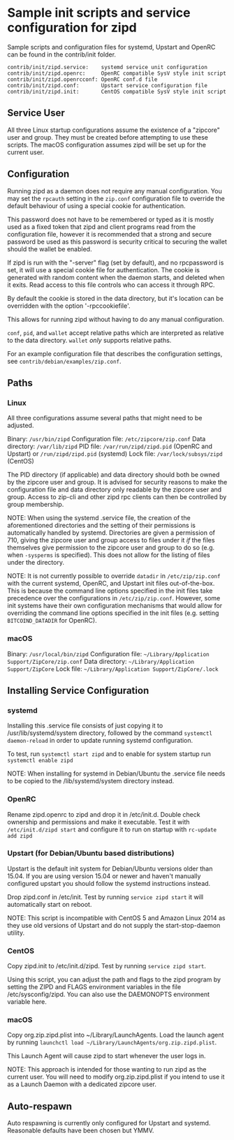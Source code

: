 Sample init scripts and service configuration for zipd
==========================================================

Sample scripts and configuration files for systemd, Upstart and OpenRC
can be found in the contrib/init folder.

    contrib/init/zipd.service:    systemd service unit configuration
    contrib/init/zipd.openrc:     OpenRC compatible SysV style init script
    contrib/init/zipd.openrcconf: OpenRC conf.d file
    contrib/init/zipd.conf:       Upstart service configuration file
    contrib/init/zipd.init:       CentOS compatible SysV style init script

Service User
---------------------------------

All three Linux startup configurations assume the existence of a "zipcore" user
and group.  They must be created before attempting to use these scripts.
The macOS configuration assumes zipd will be set up for the current user.

Configuration
---------------------------------

Running zipd as a daemon does not require any manual configuration. You may
set the `rpcauth` setting in the `zip.conf` configuration file to override
the default behaviour of using a special cookie for authentication.

This password does not have to be remembered or typed as it is mostly used
as a fixed token that zipd and client programs read from the configuration
file, however it is recommended that a strong and secure password be used
as this password is security critical to securing the wallet should the
wallet be enabled.

If zipd is run with the "-server" flag (set by default), and no rpcpassword is set,
it will use a special cookie file for authentication. The cookie is generated with random
content when the daemon starts, and deleted when it exits. Read access to this file
controls who can access it through RPC.

By default the cookie is stored in the data directory, but it's location can be overridden
with the option '-rpccookiefile'.

This allows for running zipd without having to do any manual configuration.

`conf`, `pid`, and `wallet` accept relative paths which are interpreted as
relative to the data directory. `wallet` *only* supports relative paths.

For an example configuration file that describes the configuration settings,
see `contrib/debian/examples/zip.conf`.

Paths
---------------------------------

### Linux

All three configurations assume several paths that might need to be adjusted.

Binary:              `/usr/bin/zipd`
Configuration file:  `/etc/zipcore/zip.conf`
Data directory:      `/var/lib/zipd`
PID file:            `/var/run/zipd/zipd.pid` (OpenRC and Upstart) or `/run/zipd/zipd.pid` (systemd)
Lock file:           `/var/lock/subsys/zipd` (CentOS)

The PID directory (if applicable) and data directory should both be owned by the
zipcore user and group. It is advised for security reasons to make the
configuration file and data directory only readable by the zipcore user and
group. Access to zip-cli and other zipd rpc clients can then be
controlled by group membership.

NOTE: When using the systemd .service file, the creation of the aforementioned
directories and the setting of their permissions is automatically handled by
systemd. Directories are given a permission of 710, giving the zipcore user and group
access to files under it _if_ the files themselves give permission to the
zipcore user and group to do so (e.g. when `-sysperms` is specified). This does not allow
for the listing of files under the directory.

NOTE: It is not currently possible to override `datadir` in
`/etc/zip/zip.conf` with the current systemd, OpenRC, and Upstart init
files out-of-the-box. This is because the command line options specified in the
init files take precedence over the configurations in
`/etc/zip/zip.conf`. However, some init systems have their own
configuration mechanisms that would allow for overriding the command line
options specified in the init files (e.g. setting `BITCOIND_DATADIR` for
OpenRC).

### macOS

Binary:              `/usr/local/bin/zipd`
Configuration file:  `~/Library/Application Support/ZipCore/zip.conf`
Data directory:      `~/Library/Application Support/ZipCore`
Lock file:           `~/Library/Application Support/ZipCore/.lock`

Installing Service Configuration
-----------------------------------

### systemd

Installing this .service file consists of just copying it to
/usr/lib/systemd/system directory, followed by the command
`systemctl daemon-reload` in order to update running systemd configuration.

To test, run `systemctl start zipd` and to enable for system startup run
`systemctl enable zipd`

NOTE: When installing for systemd in Debian/Ubuntu the .service file needs to be copied to the /lib/systemd/system directory instead.

### OpenRC

Rename zipd.openrc to zipd and drop it in /etc/init.d.  Double
check ownership and permissions and make it executable.  Test it with
`/etc/init.d/zipd start` and configure it to run on startup with
`rc-update add zipd`

### Upstart (for Debian/Ubuntu based distributions)

Upstart is the default init system for Debian/Ubuntu versions older than 15.04. If you are using version 15.04 or newer and haven't manually configured upstart you should follow the systemd instructions instead.

Drop zipd.conf in /etc/init.  Test by running `service zipd start`
it will automatically start on reboot.

NOTE: This script is incompatible with CentOS 5 and Amazon Linux 2014 as they
use old versions of Upstart and do not supply the start-stop-daemon utility.

### CentOS

Copy zipd.init to /etc/init.d/zipd. Test by running `service zipd start`.

Using this script, you can adjust the path and flags to the zipd program by
setting the ZIPD and FLAGS environment variables in the file
/etc/sysconfig/zipd. You can also use the DAEMONOPTS environment variable here.

### macOS

Copy org.zip.zipd.plist into ~/Library/LaunchAgents. Load the launch agent by
running `launchctl load ~/Library/LaunchAgents/org.zip.zipd.plist`.

This Launch Agent will cause zipd to start whenever the user logs in.

NOTE: This approach is intended for those wanting to run zipd as the current user.
You will need to modify org.zip.zipd.plist if you intend to use it as a
Launch Daemon with a dedicated zipcore user.

Auto-respawn
-----------------------------------

Auto respawning is currently only configured for Upstart and systemd.
Reasonable defaults have been chosen but YMMV.
